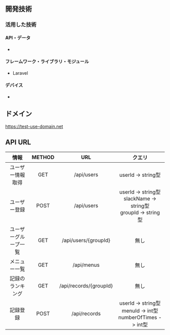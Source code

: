 
## 開発技術
### 活用した技術
#### API・データ
* 

#### フレームワーク・ライブラリ・モジュール
* Laravel

#### デバイス
* 

## ドメイン
https://test-use-domain.net

## API URL

|情報|METHOD|URL|クエリ|
|:---:|:---:|:---:|:---:|
|ユーザー情報取得|GET|/api/users|userId -> string型|
|ユーザー登録|POST|/api/users|userId -> string型<br>slackName -> string型<br>groupId -> string型|
|ユーザーグループ一覧|GET|/api/users/{groupId}|無し|
|メニュー一覧|GET|/api/menus|無し|
|記録のランキング|GET|/api/records/{groupId}|無し|
|記録登録|POST|/api/records|userId -> string型<br>menuId -> int型<br>numberOfTimes -> int型|


